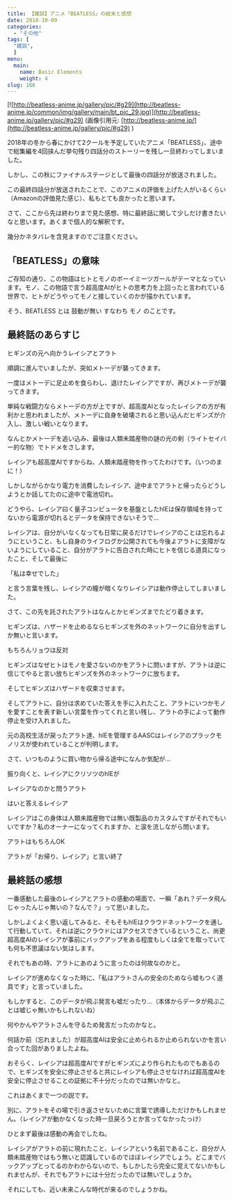 ```yaml
---
title: 【雑談】アニメ「BEATLESS」の結末と感想
date: 2018-10-09
categories:
  - "その他"
tags: [
  "雑談",
  ]
menu:
  main:
    name: Basic Elements
    weight: 4
slug: 166
---
```

[![http://beatless-anime.jp/gallery/pic/#g29](http://beatless-anime.jp/common/img/gallery/main/bt_pic_29.jpg)](http://beatless-anime.jp/gallery/pic/#g29)
(画像引用元: [http://beatless-anime.jp/](http://beatless-anime.jp/gallery/pic/#g29) )

2018年の冬から春にかけて2クールを予定していたアニメ「BEATLESS」、途中で総集編を4回挟んだ挙句残り四話分のストーリーを残し一旦終わってしまいました。

しかし、この秋にファイナルステージとして最後の四話分が放送されました。

この最終四話分が放送されたことで、このアニメの評価を上げた人がいるくらい（Amazonの評価見た感じ）、私もとても良かったと思います。

さて、ここから先は終わりまで見た感想、特に最終話に関して少しだけ書きたいなと思います。あくまで個人的な解釈です。

幾分かネタバレを含見ますのでご注意ください。

## 「BEATLESS」の意味

ご存知の通り、この物語はヒトとモノのボーイミーツガールがテーマとなっています。モノ、この物語で言う超高度AIがヒトの思考力を上回ったと言われている世界で、ヒトがどうやってモノと接していくのかが描かれています。

そう、BEATLESS とは 鼓動が無い すなわち モノ のことです。

## 最終話のあらすじ

ヒギンズの元へ向かうレイシアとアラト

順調に進んでいましたが、突如メトーデが襲ってきます。

一度はメトーデに足止めを食らわし、退けたレイシアですが、再びメトーデが襲ってきます。

単純な戦闘力ならメトーデの方が上ですが、超高度AIとなったレイシアの方が有利かと思われましたが、メトーデに自身を破壊されると思い込んだヒギンズが介入し、激しい戦いとなります。

なんとかメトーデを追い込み、最後は人類未踏産物の謎の光の剣（ライトセイバー的な物）でトドメをさします。

レイシアも超高度AIですからね、人類未踏産物を作ってたわけです。（いつのまに！）

しかしながらかなり電力を消費したレイシア、途中までアラトと帰ったらどうしようとか話してたのに途中で電池切れ。

どうやら、レイシア曰く量子コンピュータを基盤としたhIEは保存領域を持ってないから電源が切れるとデータを保持できないそうで…

レイシアは、自分がいなくなっても日常に戻るだけでレイシアのことは忘れるようにということ、もし自身のライフログか公開されても今後よアラトに支障がないようにしていること、自分がアラトに告白された時にヒトを信じる道具になったこと、そして最後に

「私は幸せでした」

と言う言葉を残し、レイシアの瞳が暗くなりレイシアは動作停止してしまいました。

さて、この先を託されたアラトはなんとかヒギンズまでたどり着きます。

ヒギンズは、ハザードを止めるならヒギンズを外のネットワークに自分を出すしか無いと言います。

もちろんリョウは反対

ヒギンズはなぜヒトはモノを愛さないのかをアラトに問いますが、アラトは逆に信じてやると言い放ちヒギンズを外のネットワークに放ちます。

そしてヒギンズはハザードを収束させます。

そしてアラトに、自分は求めていた答えを手に入れたこと、アラトにいつかモノを愛すことを表す新しい言葉を作ってくれと言い残し、アラトの手によって動作停止を受け入れました。

元の高校生活が戻ったアラト達、hIEを管理するAASCはレイシアのプラックモノリスが使われていることが判明します。

さて、いつものように買い物から帰る途中になんか気配が…

振り向くと、レイシアにクリソツのhIEが

レイシアなのかと問うアラト

はいと答えるレイシア

レイシアはこの身体は人類未踏産物では無い既製品のカスタムですがそれでもいいですか？私のオーナーになってくれますか、と涙を流しながら問います。

アラトはもちろんOK

アラトが「お帰り、レイシア」と言い終了

## 最終話の感想

一番感動した最後のレイシアとアラトの感動の場面で、一瞬「あれ？データ飛んじゃったんじゃ無いの？なんで？」って思いました。

しかしよくよく思い返してみると、そもそもhIEはクラウドネットワークを通して行動していて、それは逆にクラウドにはアクセスできているということ、尚更超高度AIのレイシアが事前にバックアップをある程度もしくは全てを取っていても何も不思議はない気はします。

それでもあの時、アラトにあのように言ったのは何故なのかと。

レイシアが進めなくなった時に、「私はアラトさんの安全のためなら嘘もつく道具です」と言っていました。

もしかすると、このデータが飛ぶ発言も嘘だったり…（本体からデータが飛ぶことは嘘じゃ無いかもしれないね）

何やかんやアラトさんを守るため発言だったのかなと。

何話か前（忘れました）が超高度AIは安全に止められるか止められないかを言い合ってた回がありましたよね。

おそらく、レイシアは超高度AIですがヒギンズにより作られたものでもあるので、ヒギンズを安全に停止させると共にレイシアも停止させなければ超高度AIを安全に停止させることの証拠に不十分だったのでは無いかなと。

これはあくまで一つの説です。

別に、アラトをその場で引き返させないために言葉で誘導しただけかもしれません。（レイシアが動かなくなった時一旦戻ろうとか言ってなかったっけ）

ひとまず最後は感動の再会でしたね。

レイシアがアラトの前に現れたこと、レイシアという名前であること、自分が人類未踏産物ではもう無いと認識しているのでほぼレイシアでしょう。どこまでバックアップとってるのかわからないので、もしかしたら完全に覚えてないかもしれませんが、それでもアラトには十分だったのでは無いでしょうか。

それにしても、近い未来こんな時代が来るのでしょうかね。